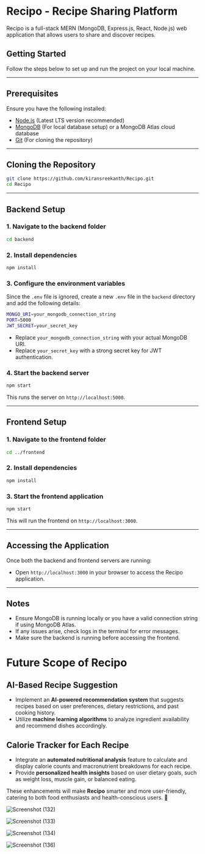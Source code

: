 # Recipo - Recipe Sharing Platform

Recipo is a full-stack MERN (MongoDB, Express.js, React, Node.js) web application that allows users to share and discover recipes.

## Getting Started

Follow the steps below to set up and run the project on your local machine.

---

## Prerequisites

Ensure you have the following installed:
- [Node.js](https://nodejs.org/) (Latest LTS version recommended)
- [MongoDB](https://www.mongodb.com/try/download/community) (For local database setup) or a MongoDB Atlas cloud database
- [Git](https://git-scm.com/) (For cloning the repository)

---

## Cloning the Repository

```sh
git clone https://github.com/kiransreekanth/Recipo.git
cd Recipo
```

---

## Backend Setup

### 1. Navigate to the backend folder
```sh
cd backend
```

### 2. Install dependencies
```sh
npm install
```

### 3. Configure the environment variables
Since the `.env` file is ignored, create a new `.env` file in the `backend` directory and add the following details:

```sh
MONGO_URI=your_mongodb_connection_string
PORT=5000
JWT_SECRET=your_secret_key
```
- Replace `your_mongodb_connection_string` with your actual MongoDB URI.
- Replace `your_secret_key` with a strong secret key for JWT authentication.

### 4. Start the backend server
```sh
npm start
```
This runs the server on `http://localhost:5000`.

---

## Frontend Setup

### 1. Navigate to the frontend folder
```sh
cd ../frontend
```

### 2. Install dependencies
```sh
npm install
```

### 3. Start the frontend application
```sh
npm start
```
This will run the frontend on `http://localhost:3000`.

---

## Accessing the Application
Once both the backend and frontend servers are running:
- Open `http://localhost:3000` in your browser to access the Recipo application.

---

## Notes
- Ensure MongoDB is running locally or you have a valid connection string if using MongoDB Atlas.
- If any issues arise, check logs in the terminal for error messages.
- Make sure the backend is running before accessing the frontend.

# Future Scope of Recipo  

## AI-Based Recipe Suggestion  
- Implement an **AI-powered recommendation system** that suggests recipes based on user preferences, dietary restrictions, and past cooking history.  
- Utilize **machine learning algorithms** to analyze ingredient availability and recommend dishes accordingly.  

## Calorie Tracker for Each Recipe  
- Integrate an **automated nutritional analysis** feature to calculate and display calorie counts and macronutrient breakdowns for each recipe.  
- Provide **personalized health insights** based on user dietary goals, such as weight loss, muscle gain, or balanced eating.  

These enhancements will make **Recipo** smarter and more user-friendly, catering to both food enthusiasts and health-conscious users. 🚀  


![Screenshot (132)](https://github.com/user-attachments/assets/05c53122-da02-4363-b1ce-58f27eab1335)


![Screenshot (133)](https://github.com/user-attachments/assets/5def9d56-342c-4716-98ad-b762c65b093e)


![Screenshot (134)](https://github.com/user-attachments/assets/e331a5b6-8c00-49a4-8bf1-6ed6e633c836)


![Screenshot (136)](https://github.com/user-attachments/assets/894833d8-fdb4-4826-a01b-35c54ccfdaa3)





